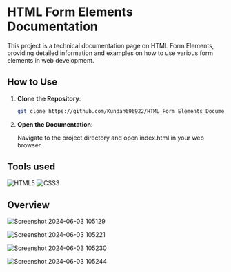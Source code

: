# HTML Form Elements Documentation

This project is a technical documentation page on HTML Form Elements, providing detailed information and examples on how to use various form elements in web development.

## How to Use

1. **Clone the Repository**: 
   ```bash
   git clone https://github.com/Kundan696922/HTML_Form_Elements_Documentation.git
2. **Open the Documentation**:

   Navigate to the project directory and open index.html in your web browser.

## Tools used

![HTML5](https://img.shields.io/badge/-HTML5-E34F26?style=flat&logo=html5&logoColor=white) ![CSS3](https://img.shields.io/badge/-CSS3-1572B6?style=flat&logo=css3&logoColor=white)

## Overview
![Screenshot 2024-06-03 105129](https://github.com/Kundan696922/HTML_Form_Elements_Documentation/assets/159406079/9016e52f-2282-46f9-a411-86b870a40920)

![Screenshot 2024-06-03 105221](https://github.com/Kundan696922/HTML_Form_Elements_Documentation/assets/159406079/ecfd2081-8f47-4fe8-9fbb-62acdb8006d1)

![Screenshot 2024-06-03 105230](https://github.com/Kundan696922/HTML_Form_Elements_Documentation/assets/159406079/9d35ef07-4c05-4e2c-bfa3-51b751c63b9f)

![Screenshot 2024-06-03 105244](https://github.com/Kundan696922/HTML_Form_Elements_Documentation/assets/159406079/8a06d20e-3115-43b2-9a25-adf0d04e4c37)
